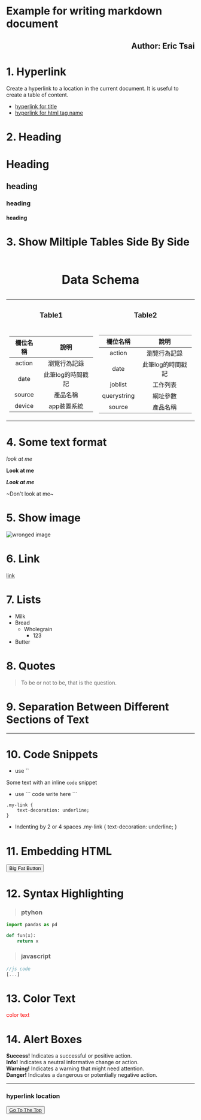 # Example for writing markdown document
**<div style="text-align: right">Author: Eric Tsai</div>**
<a name='top'></a> 
---
# 1. Hyperlink
Create a hyperlink to a location in the current document. It is useful to create a table of content.
* [hyperlink for title](#hyperlink-location)
* [hyperlink for html tag name](#1)

# 2. Heading
# Heading 
## heading
### heading
#### heading

# 3. Show Miltiple Tables Side By Side
<table>
<caption>
  <h1>Data Schema</h1>
</caption>
    
<tr>
  <th><h3>Table1</h3></th>
  <th><h3>Table2</h3></th></tr>
<tr>
<td>
    
| 欄位名稱 | 說明 |
|:------------------:|:--------:|
| action             | 瀏覽行為記錄
| date               | 此筆log的時間戳記
| source             | 產品名稱
| device             | app裝置系統
</td>

<td>
    
| 欄位名稱 | 說明 |
|:------------------:|:--------:|
| action          | 瀏覽行為記錄      
| date            | 此筆log的時間戳記
| joblist         | 工作列表
| querystring     | 網址參數
| source          | 產品名稱
</td>
</tr>
</table>


# 4. Some text format
_look at me_

**Look at me**

**_Look at me_**

~Don't look at me~

# 5. Show image
![wronged image](https://static02-proxy.hket.com/res/v3/image/content/1500000/1503614/0919SE01_1024.jpg "image label")

# 6. Link
[link](https://github.com/EricTsai83 "Github: EricTsai")

# 7. Lists
* Milk
* Bread
    * Wholegrain
        * 123
* Butter

# 8. Quotes
> To be or not to be, that is the question.

# 9. Separation Between Different Sections of Text
---

# 10. Code Snippets
* use \`\`

Some text with an inline `code` snippet

* use \`\`\` code write here \`\`\`
```
.my-link {
    text-decoration: underline;
}
```

* Indenting by 2 or 4 spaces
  .my-link {
      text-decoration: underline;
  }
  
  
# 11. Embedding HTML
<button class="button-save large">Big Fat Button</button>



# 12. Syntax Highlighting
>### ptyhon
```python
import pandas as pd

def fun(x):
    return x
```
>### javascript
```javascript
//js code
[...]
```


# 13. Color Text
<span style="color:red;">color text</span>

# 14. Alert Boxes
<div class="alert alert-success">
  <strong>Success!</strong> Indicates a successful or positive action.
</div>

<div class="alert alert-info">
  <strong>Info!</strong> Indicates a neutral informative change or action.
</div>

<div class="alert alert-warning">
  <strong>Warning!</strong> Indicates a warning that might need attention.
</div>

<div class="alert alert-danger">
  <strong>Danger!</strong> Indicates a dangerous or potentially negative action.
</div>


---
<a name='1'></a> 
### hyperlink location
<button class="button-save large">[Go To The Top](#top)</button>



